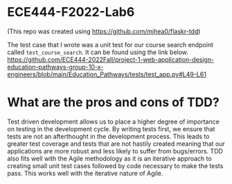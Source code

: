 # ECE444-F2022-Lab6

(This repo was created using https://github.com/mjhea0/flaskr-tdd)


The test case that I wrote was a unit test for our course search endpoint called `test_course_search`. It can be found using the link below.
https://github.com/ECE444-2022Fall/project-1-web-application-design-education-pathways-group-10-x-engineers/blob/main/Education_Pathways/tests/test_app.py#L49-L61

# What are the pros and cons of TDD?
Test driven development allows us to place a higher degree of importance on testing in the development cycle. By writing tests first, we ensure that tests are not an afterthought in the development process. This leads to greater test coverage and tests that are not hastily created meaning that our applications are more robust and less likely to suffer from bugs/errors. TDD also fits well with the Agile methodology as it is an iterative approach to creating small unit test cases followed by code necessary to make the tests pass. This works well with the iterative nature of Agile.

